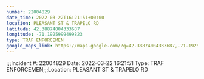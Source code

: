 ```yaml
---
number: 22004829
date_time: 2022-03-22T16:21:51+00:00
location: PLEASANT ST & TRAPELO RD
latitude: 42.38874004333687
longitude: -71.1925999499823
type: TRAF ENFORCEMEN
google_maps_link: https://maps.google.com/?q=42.38874004333687,-71.1925999499823
---
```


;;;Incident #: 22004829  Date: 2022-03-22 16:21:51   Type: TRAF ENFORCEMEN;;;Location: PLEASANT ST & TRAPELO RD
